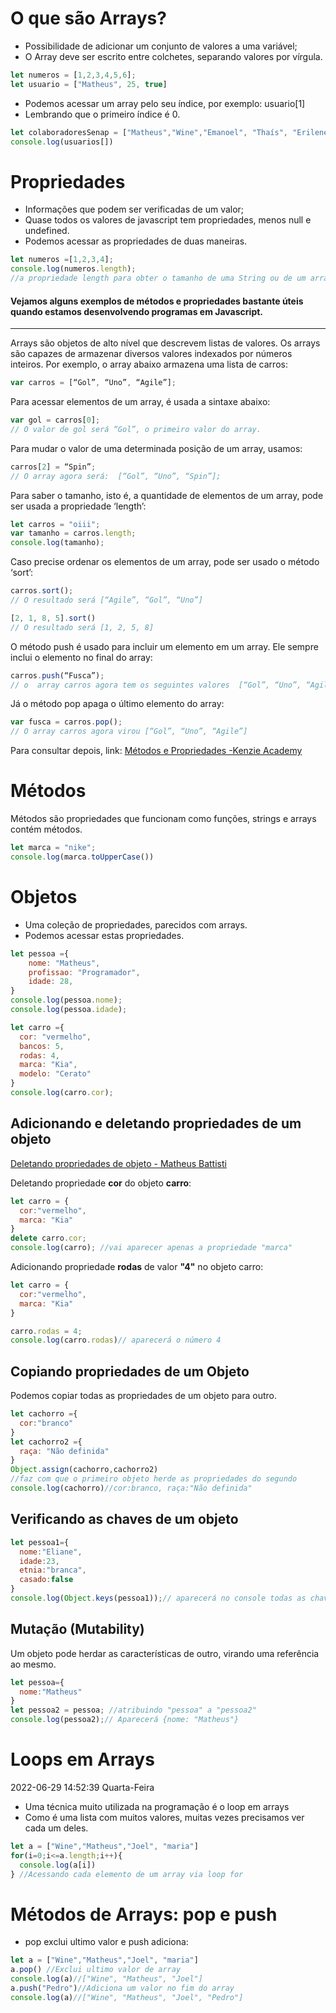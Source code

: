 # O que são Arrays?
- Possibilidade de adicionar um conjunto de valores a uma variável;
- O Array deve ser escrito entre colchetes, separando valores por vírgula.
```javascript
let numeros = [1,2,3,4,5,6];
let usuario = ["Matheus", 25, true]
```
- Podemos acessar um array pelo seu índice, por exemplo: usuario[1]
- Lembrando que o primeiro índice é 0.
```javascript
let colaboradoresSenap = ["Matheus","Wine","Emanoel", "Thaís", "Erilene", "Janaína", "Jeff", "Gleyson", "Ian", "Gisele"];
console.log(usuarios[])
```
# Propriedades
- Informações que podem ser verificadas de um valor;
- Quase todos os valores de javascript tem propriedades, menos null e undefined.
- Podemos acessar as propriedades de duas maneiras.

```javascript
let numeros =[1,2,3,4];
console.log(numeros.length);
//a propriedade length para obter o tamanho de uma String ou de um array.
```
#### Vejamos alguns exemplos de métodos e propriedades bastante úteis quando estamos desenvolvendo programas em Javascript.

------------
Arrays são objetos de alto nível que descrevem listas de valores. Os arrays são capazes de armazenar diversos valores indexados por números inteiros.
Por exemplo, o array abaixo armazena uma lista de carros:
```javascript
var carros = [“Gol”, “Uno”, “Agile”];
```
Para acessar elementos de um array, é usada a sintaxe abaixo:
```javascript
var gol = carros[0];
// O valor de gol será “Gol”, o primeiro valor do array. 
```
Para mudar o valor de uma determinada posição de um array, usamos:
```javascript
carros[2] = “Spin”;
// O array agora será:  [“Gol”, “Uno”, “Spin”];
```
Para saber o tamanho, isto é, a quantidade de elementos de um array, pode ser usada a propriedade ‘length’: 
```javascript
let carros = "oiii";
var tamanho = carros.length;
console.log(tamanho);
```
Caso precise ordenar os elementos de um array, pode ser usado o método ‘sort’:
```javascript
carros.sort();
// O resultado será [“Agile”, “Gol”, “Uno”]
```
```javascript
[2, 1, 8, 5].sort()
// O resultado será [1, 2, 5, 8]
```
O método push é usado para incluir um elemento em um array. Ele sempre inclui o elemento no final do array:
```javascript
carros.push(“Fusca”);
// o  array carros agora tem os seguintes valores  [“Gol”, “Uno”, “Agile”, “Fusca”]
```
Já o método pop apaga o último elemento do array:
```javascript
var fusca = carros.pop();
// O array carros agora virou [“Gol”, “Uno”, “Agile”]
```
Para consultar depois, link: [Métodos e Propriedades -Kenzie Academy](https://kenzie.com.br/blog/variaveis-javascript/#:~:text=Vejamos%20alguns%20exemplos%20de%20m%C3%A9todos%20e%20propriedades%20bastante,usada%20a%20propriedade%20%E2%80%98length%E2%80%99%3A%20var%20tamanho%20%3D%20carros.length%3B "Métodos e Propriedades -Kenzie Academy")

# Métodos

Métodos são propriedades que funcionam como funções, strings e arrays contém métodos.
```javascript
let marca = "nike";
console.log(marca.toUpperCase())
```
# Objetos
- Uma coleção de propriedades, parecidos com arrays.
- Podemos acessar estas propriedades.
```javascript
let pessoa ={
    nome: "Matheus",
    profissao: "Programador",
    idade: 28,
}
console.log(pessoa.nome);
console.log(pessoa.idade);
```
```javascript
let carro ={
  cor: "vermelho",
  bancos: 5,
  rodas: 4,
  marca: "Kia",
  modelo: "Cerato"
}
console.log(carro.cor);
```
## Adicionando e deletando propriedades de um objeto
[Deletando propriedades de objeto - Matheus Battisti](https://www.horadecodar.com.br/2020/12/11/remover-propriedade-de-objeto-javascript/ "Deletando propriedades de objeto - Matheus Battisti")

Deletando propriedade **cor** do objeto **carro**:
```javascript
let carro = {
  cor:"vermelho",
  marca: "Kia"
}
delete carro.cor;
console.log(carro); //vai aparecer apenas a propriedade "marca"
```
Adicionando propriedade **rodas** de valor **"4"** no objeto carro:

```javascript
let carro = {
  cor:"vermelho",
  marca: "Kia"
}

carro.rodas = 4;
console.log(carro.rodas)// aparecerá o número 4
```
## Copiando propriedades de um Objeto
Podemos copiar todas as propriedades de um objeto para outro.
```javascript
let cachorro ={
  cor:"branco"
}
let cachorro2 ={
  raça: "Não definida"
}
Object.assign(cachorro,cachorro2)
//faz com que o primeiro objeto herde as propriedades do segundo
console.log(cachorro)//cor:branco, raça:"Não definida"
```
## Verificando as chaves de um objeto
```javascript
let pessoa1={
  nome:"Eliane",
  idade:23,
  etnia:"branca",
  casado:false
}
console.log(Object.keys(pessoa1));// aparecerá no console todas as chaves ["nome", "idade", "etnia", "casado"]
```
## Mutação (Mutability)
Um objeto pode herdar as características de outro, virando uma referência ao mesmo.
```javascript
let pessoa={
  nome:"Matheus"
}
let pessoa2 = pessoa; //atribuindo "pessoa" a "pessoa2"
console.log(pessoa2);// Aparecerá {nome: "Matheus"}
```
# Loops em Arrays
2022-06-29 14:52:39 Quarta-Feira

- Uma técnica muito utilizada na programação é o loop em arrays
- Como é uma lista com muitos valores, muitas vezes precisamos ver cada um deles.
```javascript
let a = ["Wine","Matheus","Joel", "maria"]
for(i=0;i<=a.length;i++){
  console.log(a[i])
} //Acessando cada elemento de um array via loop for
```
# Métodos de Arrays: pop e push
- pop exclui ultimo valor e push adiciona:
```javascript
let a = ["Wine","Matheus","Joel", "maria"]
a.pop() //Exclui ultimo valor de array
console.log(a)//["Wine", "Matheus", "Joel"]
a.push("Pedro")//Adiciona um valor no fim do array
console.log(a)//["Wine", "Matheus", "Joel", "Pedro"]
```
